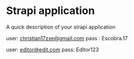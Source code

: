 # Strapi application

A quick description of your strapi application

user: christian17zxe@gmail.com
pass : Escobra.17

user: editor@edit.com
pass: Editor123

